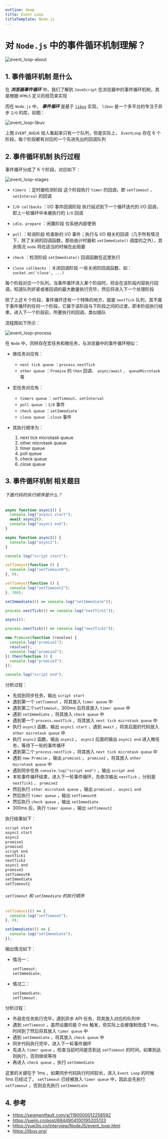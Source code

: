 ```yaml
---
outline: deep
title: Event Loop
titleTemplate: Node.js
---
```


# 对 `Node.js` 中的事件循环机制理解？

![event_loop-about](./images/event_loop-about.png)

## 1. 事件循环机制 是什么

在 **_浏览器事件循环_** 中，我们了解到 `JavaScript` 在浏览器中的事件循环机制，其是根据 `HTML5` 定义的规范来实现

而在 `Node.js` 中， **_事件循环_** 是基于 [`libuv`](https://libuv.org/) 实现， `libuv` 是一个多平台的专注于异步 `I/O` 的库，如图：

![event_loop-libuv](./images/event_loop-libuv.png)

上图 `EVENT_QUEUE` 给人看起来只有一个队列，但是实际上， `EventLoop` 存在 6 个阶段，每个阶段都有对应的一个先进先出的回调队列

## 2. 事件循环机制 执行过程

事件循环分成了 6 个阶段，对应如下：

![event_loop-stages](./images/event_loop-stages.png)

- `timers` ：定时器检测阶段
  这个阶段执行 `timer` 的回调，即 `setTimeout` 、 `setInterval` 的回调

- `I/O callbacks` ：I/O 事件回调阶段
  执行延迟到下一个循环迭代的 I/O 回调，即上一轮循环中未被执行的 `I/O` 回调

- `idle，prepare` ：闲置阶段
  仅系统内部使用

- `poll` ：轮询阶段
  检查新的 I/O 事件；执行与 I/O 相关的回调（几乎所有情况下，除了关闭的回调函数，那些由计时器和 `setImmediate()` 调度的之外），其余情况 `node` 将在适当的时候在此阻塞

- `check` ：检测阶段
  `setImmediate()` 回调函数在这里执行

- `close callbacks` ：关闭回调阶段
  一些关闭的回调函数，如：`socket.on('close', ...)`

每个阶段对应一个队列，当事件循环进入某个阶段时，将会在该阶段内容执行回调，知道队列好紧或者回调的最大数量执行完毕，然后将进入下一个处理阶段

除了上述 6 个阶段，事件循环还有一个特殊的地方，就是 `nextTick` 队列，其不属于事件循环的任何一个阶段，它属于该阶段与下阶段之间的过渡，即本阶段执行结束，进入下一个阶段前，所要执行的回调，类似插队

流程图如下所示：

![event_loop-process](./images/event_loop-process.png)

在 `Node` 中，同样存在宏任务和微任务，与浏览器中的事件循环相似：

- 微任务对应有：

  - `next tick queue` ：`process.nextTick`
  - `other queue` ：`Promise` 的 `then` 回调、 `async/await` 、 `queueMicrotask` 等

- 宏任务对应有：

  - `timers queue` ：`setTimeout`、`setInterval`
  - `poll queue` ：`I/O` 事件
  - `check queue` ：`setImmediate`
  - `close queue` ：`close` 事件

- 其执行顺序为：
  1. next tick microtask queue
  2. other microtask queue
  3. timer queue
  4. poll queue
  5. check queue
  6. close queue

## 3. 事件循环机制 相关题目

###### 下面代码的执行顺序是什么？

```js
async function async1() {
  console.log("async1 start");
  await async2();
  console.log("async1 end");
}

async function async2() {
  console.log("async2");
}

console.log("script start");

setTimeout(function () {
  console.log("setTimeout0");
}, 0);

setTimeout(function () {
  console.log("setTimeout2");
}, 300);

setImmediate(() => console.log("setImmediate"));

process.nextTick(() => console.log("nextTick1"));

async1();

process.nextTick(() => console.log("nextTick2"));

new Promise(function (resolve) {
  console.log("promise1");
  resolve();
  console.log("promise2");
}).then(function () {
  console.log("promise3");
});

console.log("script end");
```

分析过程：

- 先找到同步任务，输出 `script start`
- 遇到第一个 `setTimeout` ，将其放入 `timer queue` 中
- 遇到第二个`setTimeout`，300ms 后将其放入 `timer queue` 中
- 遇到 `setImmediate` ，将其放入 `check queue` 中
- 遇到第一个 `process.nextTick` ，将其放入 `next tick microtask queue` 中
- 执行 `async1` 函数，输出 `async1 start` ，遇到 `await` ，将其后面的代码放入 `other microtask queue` 中
- 执行 `async2` 函数，输出 `async2` ， `async2` 后面的输出 `async1 end` 进入微任务，等待下一轮的事件循环
- 遇到第二个 `process.nextTick` ，将其放入 `next tick microtask queue` 中
- 遇到 `new Promise` ，输出 `promise1` ， `promise2` ，将其放入 `other microtask queue` 中
- 遇到同步任务 `console.log("script end")` ，输出 `script end`
- 本轮事件循环结束，进入下一轮事件循环，先依次输出 `nextTick` ，分别是 `nextTick1` 、 `promise2`
- 然后执行 `other microtask queue` ，输出 `promise3` 、 `async1 end`
- 然后执行 `timer queue` ，输出 `setTimeout0`
- 然后执行 `check queue` ，输出 `setImmediate`
- 300ms 后，执行 `timer queue` ，输出 `setTimeout2`

执行结果如下：

```js
script start
async1 start
async2
promise1
promise2
script end
nextTick1
nextTick2
async1 end
promise3
setTimeout0
setImmediate
setTimeout2
```

###### `setTimeout` 和 `setImmediate` 的执行顺序

```js
setTimeout(() => {
  console.log("setTimeout");
}, 0);

setImmediate(() => {
  console.log("setImmediate");
});
```

输出情况如下：

- 情况一：

  ```js
  setTimeout;
  setImmediate;
  ```

- 情况二：

  ```js
  setImmediate;
  setTimeout;
  ```

分析过程：

- 外层宏任务执行完毕，遇到异步 API 任务，将其放入对应的队列中
- 遇到 `setTimeout` ，虽然设置的是 0 ms 触发，但实际上会被强制改成 1 ms，时间到了然后将其放入 `timer queue` 中
- 遇到 `setImmediate` ，将其放入 `check queue` 中
- 同步代码执行完毕，进入下一轮事件循环
- 先进入 `timer queue` ，检查当前时间是否到达 `setTimeout` 的时间，如果到达则执行，否则继续等待
- 再进入 `check queue` ，执行 `setImmediate`

这里的关键在于 1ms ，如果同步代码执行时间较长，进入 `Event Loop` 的时候 1ms 已经过了， `setTimeout` 已经被放入 `timer queue` 中，因此会先执行 `setTimeout` ，否则会先执行 `setImmediate`

## 4. 参考

- https://segmentfault.com/a/1190000012258592
- https://juejin.cn/post/6844904100195205133
- https://vue3js.cn/interview/NodeJS/event_loop.html
- https://libuv.org/
